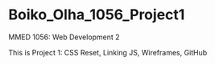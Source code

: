# Boiko_Olha_1056_Project1

MMED 1056: Web Development 2

This is Project 1: CSS Reset, Linking JS, Wireframes, GitHub

